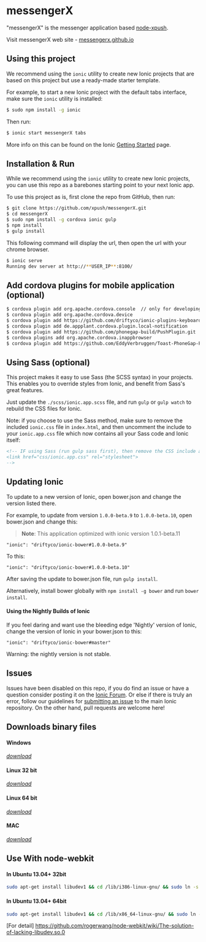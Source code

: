 messengerX
=====================

"messengerX" is the messenger application based [node-xpush](https://github.com/xpush/node-xpush).

Visit messengerX web site - [messengerx.github.io](http://messengerx.github.io)

## Using this project

We recommend using the `ionic` utility to create new Ionic projects that are based on this project but use a ready-made starter template.

For example, to start a new Ionic project with the default tabs interface, make sure the `ionic` utility is installed:

```bash
$ sudo npm install -g ionic
```

Then run:

```bash
$ ionic start messengerX tabs
```

More info on this can be found on the Ionic [Getting Started](http://ionicframework.com/getting-started) page.

## Installation & Run

While we recommend using the `ionic` utility to create new Ionic projects, you can use this repo as a barebones starting point to your next Ionic app.

To use this project as is, first clone the repo from GitHub, then run:

```bash
$ git clone https://github.com/xpush/messengerX.git
$ cd messengerX
$ sudo npm install -g cordova ionic gulp
$ npm install
$ gulp install
```

This following command will display the url, then open the url with your chrome browser.

```bash
$ ionic serve
Running dev server at http://**USER_IP**:8100/
```

## Add cordova plugins for mobile application (optional)

```bash
$ cordova plugin add org.apache.cordova.console  // only for developing
$ cordova plugin add org.apache.cordova.device
$ cordova plugin add https://github.com/driftyco/ionic-plugins-keyboard
$ cordova plugin add de.appplant.cordova.plugin.local-notification
$ cordova plugin add https://github.com/phonegap-build/PushPlugin.git
$ cordova plugins add org.apache.cordova.inappbrowser
$ cordova plugin add https://github.com/EddyVerbruggen/Toast-PhoneGap-Plugin.git
```

## Using Sass (optional)

This project makes it easy to use Sass (the SCSS syntax) in your projects. This enables you to override styles from Ionic, and benefit from
Sass's great features.

Just update the `./scss/ionic.app.scss` file, and run `gulp` or `gulp watch` to rebuild the CSS files for Ionic.

Note: if you choose to use the Sass method, make sure to remove the included `ionic.css` file in `index.html`, and then uncomment
the include to your `ionic.app.css` file which now contains all your Sass code and Ionic itself:

```html
<!-- IF using Sass (run gulp sass first), then remove the CSS include above
<link href="css/ionic.app.css" rel="stylesheet">
-->
```

## Updating Ionic

To update to a new version of Ionic, open bower.json and change the version listed there.

For example, to update from version `1.0.0-beta.9` to `1.0.0-beta.10`, open bower.json and change this:

>**Note**: This application optimized with ionic version 1.0.1-beta.11 

```
"ionic": "driftyco/ionic-bower#1.0.0-beta.9"
```

To this:

```
"ionic": "driftyco/ionic-bower#1.0.0-beta.10"
```

After saving the update to bower.json file, run `gulp install`.

Alternatively, install bower globally with `npm install -g bower` and run `bower install`.

#### Using the Nightly Builds of Ionic

If you feel daring and want use the bleeding edge 'Nightly' version of Ionic, change the version of Ionic in your bower.json to this:

```
"ionic": "driftyco/ionic-bower#master"
```

Warning: the nightly version is not stable.


## Issues
Issues have been disabled on this repo, if you do find an issue or have a question consider posting it on the [Ionic Forum](http://forum.ionicframework.com/).  Or else if there is truly an error, follow our guidelines for [submitting an issue](http://ionicframework.com/contribute/#issues) to the main Ionic repository. On the other hand, pull requests are welcome here!

## Downloads binary files

#### Windows

[*download*](https://github.com/messengerx/messengerx.github.io/raw/master/download/messengerX-0.0.1-win.zip)

#### Linux 32 bit

[*download*](https://github.com/messengerx/messengerx.github.io/raw/master/download/messengerX-0.0.1-i386.tar.gz)

#### Linux 64 bit

[*download*](https://github.com/messengerx/messengerx.github.io/raw/master/download/messengerX-0.0.1-x86_64.tar.gz)

#### MAC

[*download*](https://github.com/messengerx/messengerx.github.io/raw/master/download/messengerX-0.0.1-osx.dmg)

## Use With node-webkit

#### In Ubuntu 13.04+ 32bit
```sh
sudo apt-get install libudev1 && cd /lib/i386-linux-gnu/ && sudo ln -s libudev.so.1 libudev.so.0
```
#### In Ubuntu 13.04+ 64bit
```sh
sudo apt-get install libudev1 && cd /lib/x86_64-linux-gnu/ && sudo ln -s libudev.so.1 libudev.so.0
```

[For detail] https://github.com/rogerwang/node-webkit/wiki/The-solution-of-lacking-libudev.so.0 
